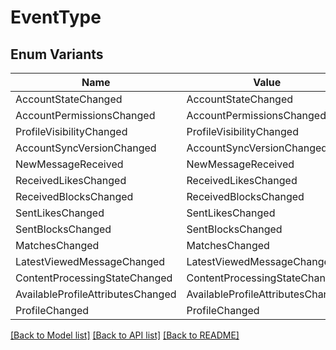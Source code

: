 # EventType

## Enum Variants

| Name | Value |
|---- | -----|
| AccountStateChanged | AccountStateChanged |
| AccountPermissionsChanged | AccountPermissionsChanged |
| ProfileVisibilityChanged | ProfileVisibilityChanged |
| AccountSyncVersionChanged | AccountSyncVersionChanged |
| NewMessageReceived | NewMessageReceived |
| ReceivedLikesChanged | ReceivedLikesChanged |
| ReceivedBlocksChanged | ReceivedBlocksChanged |
| SentLikesChanged | SentLikesChanged |
| SentBlocksChanged | SentBlocksChanged |
| MatchesChanged | MatchesChanged |
| LatestViewedMessageChanged | LatestViewedMessageChanged |
| ContentProcessingStateChanged | ContentProcessingStateChanged |
| AvailableProfileAttributesChanged | AvailableProfileAttributesChanged |
| ProfileChanged | ProfileChanged |


[[Back to Model list]](../README.md#documentation-for-models) [[Back to API list]](../README.md#documentation-for-api-endpoints) [[Back to README]](../README.md)


